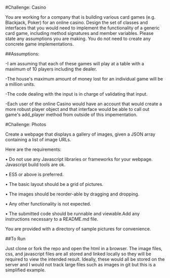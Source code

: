 #Challenge: Casino

You are working for a company that is building various card games (e.g. Blackjack, Poker) for an online casino. Design the set of classes and interfaces that you would need to implement the functionality of a generic card game, including method signatures and member variables. Please state any assumptions you are making.
You do not need to create any concrete game implementations.

##Assumptions:

-I am assuming that each of these games will play at a table with a maximum of 10 players including the dealer.

-The house's maximum amount of money lost for an individual game will be a million units.

-The code dealing with the input is in charge of validating that input.

-Each user of the online Casino would have an account that would create a more robust player object and that interface would be able to call out game's add_player method from outside of this impementation.


#Challenge: Photos

Create a webpage that displays a gallery of images, given a JSON array containing a list of image URLs.

Here are the requirements:

• Do not use any Javascript libraries or frameworks for your webpage. Javascript build tools are ok.

• ES5 or above is preferred.

• The basic layout should be a grid of pictures.

• The images should be reorder-able by dragging and dropping.

• Any other functionality is not expected.

• The submitted code should be runnable and viewable.Add any instructions necessary to a README.md file.

You are provided with a directory of sample pictures for convenience.

##To Run

Just clone or fork the repo and open the html in a browser. The image files, css, and javascript files are all stored and linked locally so they will be required to view the intended result. Ideally, these would all be stored on the server and I would not track large files such as images in git but this is a simplified example.